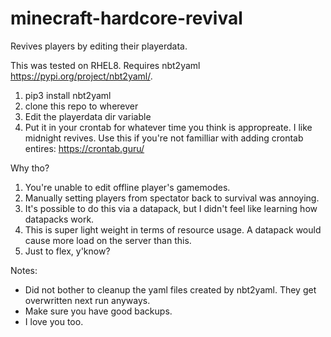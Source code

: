 # minecraft-hardcore-revival
Revives players by editing their playerdata.

This was tested on RHEL8. Requires nbt2yaml https://pypi.org/project/nbt2yaml/.

1) pip3 install nbt2yaml
2) clone this repo to wherever
3) Edit the playerdata dir variable
4) Put it in your crontab for whatever time you think is appropreate. I like midnight revives. Use this if you're not familliar with adding crontab entires: https://crontab.guru/

Why tho?

1) You're unable to edit offline player's gamemodes.
2) Manually setting players from spectator back to survival was annoying.
3) It's possible to do this via a datapack, but I didn't feel like learning how datapacks work.
4) This is super light weight in terms of resource usage. A datapack would cause more load on the server than this.
5) Just to flex, y'know?

Notes:

- Did not bother to cleanup the yaml files created by nbt2yaml. They get overwritten next run anyways.
- Make sure you have good backups.
- I love you too.
